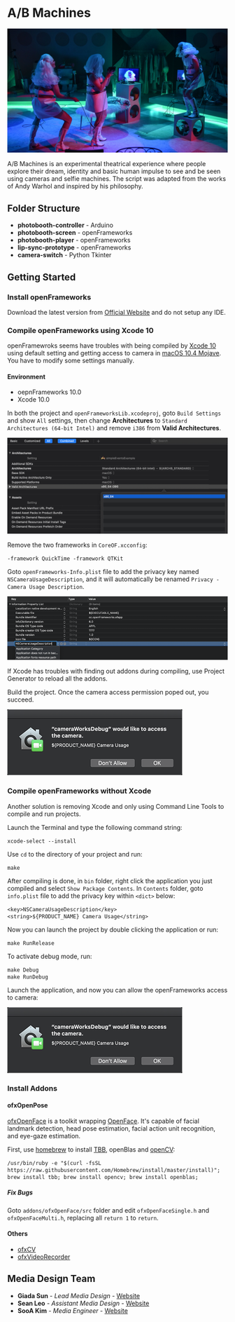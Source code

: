 # A/B Machines

![head](/img/head.jpg)

A/B Machines is an experimental theatrical experience where people explore their dream, identity and basic human impulse to see and be seen using cameras and selfie machines. The script was adapted from the works of Andy Warhol and inspired by his philosophy.

## Folder Structure

* **photobooth-controller** - Arduino
* **photobooth-screen** - openFrameworks
* **photobooth-player** - openFrameworks
* **lip-sync-prototype** - openFrameworks
* **camera-switch** - Python Tkinter

## Getting Started

### Install openFrameworks

Download the latest version from [Official Website](https://openframeworks.cc/download/) and do not setup any IDE.

### Compile openFrameworks using Xcode 10

openFramewroks seems have troubles with being compiled by [Xcode 10](https://forum.openframeworks.cc/t/xcode-10-0-build-errors/30447/6) using default setting and getting access to camera in [macOS 10.4 Mojave](https://www.apple.com/macos/mojave/). You have to modify some settings manually.

#### Environment
* oepnFrameworks 10.0
* Xcode 10.0

In both the project and `openFrameworksLib.xcodeproj`, goto `Build Settings` and show `All` settings, then change **Architectures** to `Standard Architectures (64-bit Intel)` and remove `i386` from **Valid Architectures**.

![build_settings](/img/build_settings.png)

Remove the two frameworks in `CoreOF.xcconfig`:

```
-framework QuickTime -framework QTKit
```

Goto `openFrameworks-Info.plist` file to add the privacy key named `NSCameraUsageDescription`, and it will automatically be renamed `Privacy - Camera Usage Description`.

![add_camera_access](/img/add_camera_access.png)

If Xcode has troubles with finding out addons during compiling, use Project Generator to reload all the addons.

Build the project. Once the camera access permission poped out, you succeed.

![camera_access](/img/camera_access.png)

### Compile openFrameworks without Xcode

Another solution is removing Xcode and only using Command Line Tools to compile and run projects.

Launch the Terminal and type the following command string:

```
xcode-select --install
```

Use `cd` to the directory of your project and run:

```
make
```

After compiling is done, in `bin` folder, right click the application you just compiled and select `Show Package Contents`. In `Contents` folder, goto `info.plist` file to add the privacy key within `<dict>` below:

```
<key>NSCameraUsageDescription</key>
<string>${PRODUCT_NAME} Camera Usage</string>
```

Now you can launch the project by double clicking the application or run:

```
make RunRelease
```

To activate debug mode, run:

```
make Debug
make RunDebug
```

Launch the application, and now you can allow the openFrameworks access to camera:

![camera_access](/img/camera_access.png)


### Install Addons

#### ofxOpenPose

[ofxOpenFace](https://github.com/antimodular/ofxOpenFace/tree/quick) is a toolkit wrapping [OpenFace](https://github.com/TadasBaltrusaitis/OpenFace). It's capable of facial landmark detection, head pose estimation, facial action unit recognition, and eye-gaze estimation.

First, use [homebrew](https://brew.sh) to install [TBB](https://www.threadingbuildingblocks.org/), openBlas and [openCV](https://opencv.orgGI):

```
/usr/bin/ruby -e "$(curl -fsSL https://raw.githubusercontent.com/Homebrew/install/master/install)"; brew install tbb; brew install opencv; brew install openblas;
```

##### Fix Bugs

Goto `addons/ofxOpenFace/src` folder and edit `ofxOpenFaceSingle.h` and `ofxOpenFaceMulti.h`, replacing all `return 1` to `return`.

#### Others
* [ofxCV](https://github.com/kylemcdonald/ofxCv)
* [ofxVideoRecorder](https://github.com/timscaffidi/ofxVideoRecorder)

## Media Design Team
* **Giada Sun** - *Lead Media Design* - [Website](http://giadasun.com)
* **Sean Leo** - *Assistant Media Design* - [Website](https://www.seanbyrumleo.com/)
* **SooA Kim** - *Media Engineer* - [Website](https://www.sooakim.com/)
